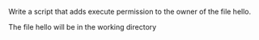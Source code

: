 Write a script that adds execute permission to the owner of the file hello.

The file hello will be in the working directory

